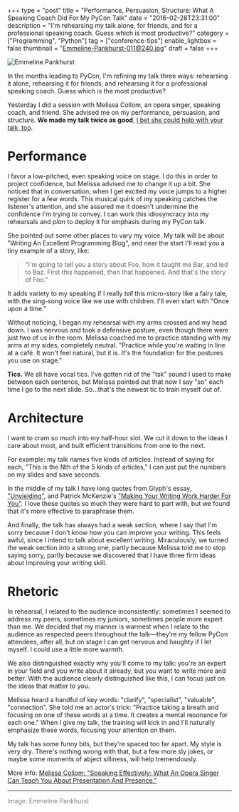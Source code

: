 +++
type = "post"
title = "Performance, Persuasion, Structure: What A Speaking Coach Did For My PyCon Talk"
date = "2016-02-28T23:31:00"
description = "I'm rehearsing my talk alone, for friends, and for a professional speaking coach. Guess which is most productive?"
category = ["Programming", "Python"]
tag = ["conference-tips"]
enable_lightbox = false
thumbnail = "Emmeline-Pankhurst-011@240.jpg"
draft = false
+++

<p><img alt="Emmeline Pankhurst" src="Emmeline-Pankhurst-011.jpg" /></p>
<p>In the months leading to PyCon, I'm refining my talk three ways: rehearsing it alone, rehearsing it for friends, and rehearsing it for a professional speaking coach. Guess which is the most productive?</p>
<p>Yesterday I did a session with Melissa Collom, an opera singer, speaking coach, and friend. She advised me on my performance, persuasion, and structure. <strong>We made my talk twice as good</strong>, <a href="http://melissacollom.com/coaching/">I bet she could help with your talk, too</a>.</p>
<h1 id="performance">Performance</h1>
<p>I favor a low-pitched, even speaking voice on stage. I do this in order to project confidence, but Melissa advised me to change it up a bit. She noticed that in conversation, when I get excited my voice jumps to a higher register for a few words. This musical quirk of my speaking catches the listener's attention, and she assured me it doesn't undermine the confidence I'm trying to convey. I can work this idiosyncracy into my rehearsals and <em>plan</em> to deploy it for emphasis during my PyCon talk.</p>
<p>She pointed out some other places to vary my voice. My talk will be about "Writing An Excellent Programming Blog", and near the start I'll read you a tiny example of a story, like:</p>
<blockquote>
<p>"I'm going to tell you a story about Foo, how it taught me Bar, and led to Baz. First this happened, then that happened. And that's the story of Foo."</p>
</blockquote>
<p>It adds variety to my speaking if I really <em>tell</em> this micro-story like a fairy tale, with the sing-song voice like we use with children. I'll even start with "Once upon a time."</p>
<p>Without noticing, I began my rehearsal with my arms crossed and my head down. I was nervous and took a defensive posture, even though there were just two of us in the room. Melissa coached me to practice standing with my arms at my sides, completely neutral. "Practice while you're waiting in line at a caf&eacute;. It won't feel natural, but it is. It's the foundation for the postures you use on stage."</p>
<p><strong>Tics.</strong> We all have vocal tics. I've gotten rid of the "tsk" sound I used to make between each sentence, but Melissa pointed out that now I say "so" each time I go to the next slide. So...that's the newest tic to train myself out of.</p>
<h1 id="architecture">Architecture</h1>
<p>I want to cram so much into my half-hour slot. We cut it down to the ideas I care about most, and built efficient transitions from one to the next.</p>
<p>For example: my talk names five kinds of articles. Instead of saying for each, "This is the Nth of the 5 kinds of articles," I can just put the numbers on my slides and save seconds.</p>
<p>In the middle of my talk I have long quotes from Glyph's essay, <a href="https://glyph.twistedmatrix.com/2014/02/unyielding.html">"Unyielding"</a>, and Patrick McKenzie's <a href="https://training.kalzumeus.com/newsletters/archive/content-marketing-strategy">"Making Your Writing Work Harder For You"</a>. I love these quotes so much they were hard to part with, but we found that it's more effective to paraphrase them.</p>
<p>And finally, the talk has always had a weak section, where I say that I'm sorry because I don't know how you can improve your writing. This feels awful, since I intend to talk about excellent writing. Miraculously, we turned the weak section into a strong one, partly because Melissa told me to stop saying sorry, partly because we discovered that I have three firm ideas about improving your writing skill.</p>
<h1 id="rhetoric">Rhetoric</h1>
<p>In rehearsal, I related to the audience inconsistently: sometimes I seemed to address my peers, sometimes my juniors, sometimes people more expert than me. We decided that my manner is warmest when I relate to the audience as respected peers throughout the talk&mdash;they're my fellow PyCon attendees, after all, but on stage I can get nervous and haughty if I let myself. I could use a little more warmth.</p>
<p>We also distinguished exactly why you'll come to my talk: you're an expert in your field and you write about it already, but you want to write more and better. With the audience clearly distinguished like this, I can focus just on the ideas that matter to you.</p>
<p>Melissa heard a handful of key words: "clarify", "specialist", "valuable", "connection". She told me an actor's trick: "Practice taking a breath and focusing on one of these words at a time. It creates a mental resonance for each one." When I give my talk, the training will kick in and I'll naturally emphasize these words, focusing your attention on them.</p>
<p>My talk has some funny bits, but they're spaced too far apart. My style is very dry. There's nothing wrong with that, but a few more sly jokes, or maybe some moments of abject silliness, will help tremendously.</p>
<p>More info: <a href="http://melissacollom.com/coaching/">Melissa Collom: "Speaking Effectively: What An Opera Singer Can Teach You About Presentation And Presence."</a></p>
<hr />
<p><span style="color: gray">Image: Emmeline Pankhurst</span></p>
